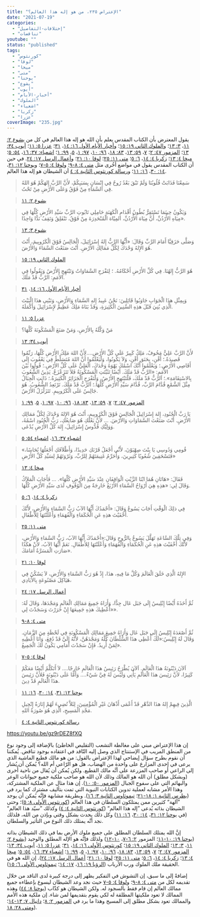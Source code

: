 ```yaml
---
title: "الإعتراض ٢٣٥، من هو إله هذا العالم؟"
date: "2021-07-19"
categories: 
  - "إختلافات-التفاصيل"
  - "تناقضات"
youtube: ""
status: "published"
tags: 
  - "كورنثوس"
  - "لوقا"
  - "ميخا"
  - "متى"
  - "يوحنا"
  - "يشوع"
  - "أيوب"
  - "أخبار-الأيام"
  - "الملوك"
  - "اشعياء"
  - "زكريا"
  - "عزرا"
coverImage: "235.jpg"
---
```


يقول المعترض بأن الكتاب المقدس يعلم بأن الله هو إله هذا العالم في كل من [يشوع ٢: ١١](https://my.bible.com/bible/101/JOS.2.11)، [٣: ١٣](https://my.bible.com/bible/101/JOS.3.13)؛ و[الملوك الثاني ١٩: ١٥](https://my.bible.com/bible/101/2KI.19.15)؛ و[أخبار الأيام الأول ١٦: ١٤](https://my.bible.com/bible/101/1CH.16.14)، [٣١](https://my.bible.com/bible/101/1CH.16.31)؛ [عزرا ٥: ١١](https://my.bible.com/bible/101/EZR.5.11)؛ [أيوب ٣٤: ١٣](https://my.bible.com/bible/101/JOB.34.13)؛ [المزمور ٤٧: ٢](https://my.bible.com/bible/101/PSA.47.2)؛ [٧](https://my.bible.com/bible/101/PSA.47.7)، [٥٩: ١٣](https://my.bible.com/bible/101/PSA.59.13)، [٨٣: ١٨](https://my.bible.com/bible/101/PSA.83.18)، [٩٦: ١٠](https://my.bible.com/bible/101/PSA.96.19)، [٩٧: ١](https://my.bible.com/bible/101/PSA.97.1)، [٥](https://my.bible.com/bible/101/PSA.97.5)، [٩٩: ١](https://my.bible.com/bible/101/PSA.99.1)؛ [اشعياء: ٣٧: ١٦](https://my.bible.com/bible/101/ISA.37.16)، [٥٤: ٥](https://my.bible.com/bible/101/ISA.54.5)؛ [ميخا ٤: ١٣](https://my.bible.com/bible/101/MIC.4.13)؛ [زكربا ٤: ١٤](https://my.bible.com/bible/101/ZEC.4.14)، [٦: ٥](https://my.bible.com/bible/101/ZEC.6.5)؛ [متى ١١: ٢٥](https://my.bible.com/bible/101/MAT.11.25)؛ [لوقا ١٠: ٢١](https://my.bible.com/bible/101/LUK.10.21)؛ و[أعمال الرسل ١٧: ٢٤](https://my.bible.com/bible/101/acT.17.24). في حين أن الكتاب المقدس يقول في مواضع أخُرى مثل [متى ٤: ٨-٩](https://my.bible.com/bible/101/MAT.4.8-9)؛ و[لوقا ٤: ٥-٧](https://my.bible.com/bible/101/LUK.4.5-7)؛ و[يوحنا ١٢: ٣١](https://my.bible.com/bible/101/jHN.12.31)، [١٤: ٣٠](https://my.bible.com/bible/101/jHN.14.30)، [١٦: ١١](https://my.bible.com/bible/101/jHN.16.11)؛ و[رسالة كورنثوس الثانية ٤: ٤](https://my.bible.com/bible/101/2CO.4.4) أن الشيطان هو إله هذا العالم.

> سَمِعْنَا فَذَابَتْ قُلُوبُنَا وَلَمْ تَبْقَ بَعْدُ رُوحٌ فِي إِنْسَانٍ بِسَبَبِكُمْ، لأَنَّ الرَّبَّ إِلهَكُمْ هُوَ اللهُ فِي السَّمَاءِ مِنْ فَوْقُ وَعَلَى الأَرْضِ مِنْ تَحْتُ.

> [يشوع ٢: ١١](https://my.bible.com/bible/101/JOS.2.11)

> وَيَكُونُ حِينَمَا تَسْتَقِرُّ بُطُونُ أَقْدَامِ الْكَهَنَةِ حَامِلِي تَابُوتِ الرَّبِّ سَيِّدِ الأَرْضِ كُلِّهَا فِي مِيَاهِ الأُرْدُنِّ، أَنَّ مِيَاهَ الأُرْدُنِّ، المِيْاهَ الْمُنْحَدِرَةَ مِنْ فَوْقُ، تَنْفَلِقُ وَتَقِفُ نَدًّا وَاحِدًا».

> [يشوع ٣: ١٣](https://my.bible.com/bible/101/JOS.3.13)

> وَصَلَّى حَزَقِيَّا أَمَامَ الرَّبِّ وَقَالَ: «أَيُّهَا الرَّبُّ إِلهُ إِسْرَائِيلَ، الْجَالِسُ فَوْقَ الْكَرُوبِيمَ، أَنْتَ هُوَ الإِلهُ وَحْدَكَ لِكُلِّ مَمَالِكِ الأَرْضِ. أَنْتَ صَنَعْتَ السَّمَاءَ وَالأَرْضَ.

> [الملوك الثاني ١٩: ١٥](https://my.bible.com/bible/101/2KI.19.15)

> هُوَ الرَّبُّ إِلهُنَا. فِي كُلِّ الأَرْضِ أَحْكَامُهُ. ؛ لِتَفْرَحِ السَّمَاوَاتُ وَتَبْتَهِجِ الأَرْضُ وَيَقُولُوا فِي الأُمَمِ: الرَّبُّ قَدْ مَلَكَ.

> [أخبار الأيام الأول ١٦: ١٤](https://my.bible.com/bible/101/1CH.16.14)، [٣١](https://my.bible.com/bible/101/1CH.16.31)

> وَبِمِثْلِ هذَا الْجَوَابِ جَاوَبُوا قَائِلِينَ: نَحْنُ عَبِيدُ إِلهِ السَّمَاءِ وَالأَرْضِ، وَنَبْنِي هذَا الْبَيْتَ الَّذِي بُنِيَ قَبْلَ هذِهِ السِّنِينَ الْكَثِيرَةِ، وَقَدْ بَنَاهُ مَلِكٌ عَظِيمٌ لإِسْرَائِيلَ وَأَكْمَلَهُ.

> [عزرا ٥: ١١](https://my.bible.com/bible/101/EZR.5.11)

> مَنْ وَكَّلَهُ بِالأَرْضِ، وَمَنْ صَنَعَ الْمَسْكُونَةَ كُلَّهَا؟

> [أيوب ٣٤: ١٣](https://my.bible.com/bible/101/JOB.34.13)

> لأَنَّ الرَّبَّ عَلِيٌّ مَخُوفٌ، مَلِكٌ كَبِيرٌ عَلَى كُلِّ الأَرْضِ.…لأَنَّ اللهَ مَلِكُ الأَرْضِ كُلِّهَا، رَنِّمُوا قَصِيدَةً.؛ أَفْنِ، بِحَنَق أَفْنِ، وَلاَ يَكُونُوا، وَلْيَعْلَمُوا أَنَّ اللهَ مُتَسَلِّطٌ فِي يَعْقُوبَ إِلَى أَقَاصِي الأَرْضِ.؛ وَيَعْلَمُوا أَنَّكَ اسْمُكَ يَهْوَهُ وَحْدَكَ، الْعَلِيُّ عَلَى كُلِّ الأَرْضِ.؛ قُولُوا بَيْنَ الأُمَمِ: «الرَّبُّ قَدْ مَلَكَ. أَيْضًا تَثَبَّتَتِ الْمَسْكُونَةُ فَلاَ تَتَزَعْزَعُ. يَدِينُ الشُّعُوبَ بِالاسْتِقَامَةِ».؛ اَلرَّبُّ قَدْ مَلَكَ، فَلْتَبْتَهِجِ الأَرْضُ، وَلْتَفْرَحِ الْجَزَائِرُ الْكَثِيرَةُ.؛ ذَابَتِ الْجِبَالُ مِثْلَ الشَّمْعِ قُدَّامَ الرَّبِّ، قُدَّامَ سَيِّدِ الأَرْضِ كُلِّهَا.؛ اَلرَّبُّ قَدْ مَلَكَ. تَرْتَعِدُ الشُّعُوبُ. هُوَ جَالِسٌ عَلَى الْكَرُوبِيمِ. تَتَزَلْزَلُ الأَرْضُ.

> [المزمور ٤٧: ٢](https://my.bible.com/bible/101/PSA.47.2)؛ [٧](https://my.bible.com/bible/101/PSA.47.7)، [٥٩: ١٣](https://my.bible.com/bible/101/PSA.59.13)، [٨٣: ١٨](https://my.bible.com/bible/101/PSA.83.18)، [٩٦: ١٠](https://my.bible.com/bible/101/PSA.96.19)، [٩٧: ١](https://my.bible.com/bible/101/PSA.97.1)، [٥](https://my.bible.com/bible/101/PSA.97.5)، [٩٩: ١](https://my.bible.com/bible/101/PSA.99.1)

> يَا رَبَّ الْجُنُودِ، إِلهَ إِسْرَائِيلَ الْجَالِسَ فَوْقَ الْكَرُوبِيمِ، أَنْتَ هُوَ الإِلهُ وَحْدَكَ لِكُلِّ مَمَالِكِ الأَرْضِ. أَنْتَ صَنَعْتَ السَّمَاوَاتِ وَالأَرْضَ. … لأَنَّ بَعْلَكِ هُوَ صَانِعُكِ، رَبُّ الْجُنُودِ اسْمُهُ، وَوَلِيُّكِ قُدُّوسُ إِسْرَائِيلَ، إِلهَ كُلِّ الأَرْضِ يُدْعَى.

> [اشعياء ٣٧: ١٦](https://my.bible.com/bible/101/ISA.37.16)، [اشعياء ٥٤: ٥](https://my.bible.com/bible/101/ISA.37.16)

> «قُومِي وَدُوسِي يَا بِنْتَ صِهْيَوْنَ، لأَنِّي أَجْعَلُ قَرْنَكِ حَدِيدًا، وَأَظْلاَفَكِ أَجْعَلُهَا نُحَاسًا، فَتَسْحَقِينَ شُعُوبًا كَثِيرِينَ، وَأُحَرِّمُ غَنِيمَتَهُمْ لِلرَّبِّ، وَثَرْوَتَهُمْ لِسَيِّدِ كُلِّ الأَرْضِ»

> [ميخا ٤: ١٣](https://my.bible.com/bible/101/MIC.4.13)

> فَقَالَ: «هَاتَانِ هُمَا ابْنَا الزَّيْتِ الْوَاقِفَانِ عِنْدَ سَيِّدِ الأَرْضِ كُلِّهَا». … فَأَجَابَ الْمَلاَكُ وَقَالَ لِي: «هذِهِ هِيَ أَرْوَاحُ السَّمَاءِ الأَرْبَعُ خَارِجَةٌ مِنَ الْوُقُوفِ لَدَى سَيِّدِ الأَرْضِ كُلِّهَا.

> [زكربا ٤: ١٤](https://my.bible.com/bible/101/ZEC.4.14)، [٦: ٥](https://my.bible.com/bible/101/ZEC.6.5)

> فِي ذلِكَ الْوَقْتِ أَجَابَ يَسُوعُ وَقَالَ: «أَحْمَدُكَ أَيُّهَا الآبُ رَبُّ السَّمَاءِ وَالأَرْضِ، لأَنَّكَ أَخْفَيْتَ هذِهِ عَنِ الْحُكَمَاءِ وَالْفُهَمَاءِ وَأَعْلَنْتَهَا لِلأَطْفَالِ.

> [متى ١١: ٢٥](https://my.bible.com/bible/101/MAT.11.25)

> وَفِي تِلْكَ السَّاعَةِ تَهَلَّلَ يَسُوعُ بِالرُّوحِ وَقَالَ:«أَحْمَدُكَ أَيُّهَا الآبُ، رَبُّ السَّمَاءِ وَالأَرْضِ، لأَنَّكَ أَخْفَيْتَ هذِهِ عَنِ الْحُكَمَاءِ وَالْفُهَمَاءِ وَأَعْلَنْتَهَا لِلأَطْفَالِ. نَعَمْ أَيُّهَا الآبُ، لأَنْ هكَذَا صَارَتِ الْمَسَرَّةُ أَمَامَكَ».

> [لوقا ١٠: ٢١](https://my.bible.com/bible/101/LUK.10.21)

> الإِلهُ الَّذِي خَلَقَ الْعَالَمَ وَكُلَّ مَا فِيهِ، هذَا، إِذْ هُوَ رَبُّ السَّمَاءِ وَالأَرْضِ، لاَ يَسْكُنُ فِي هَيَاكِلَ مَصْنُوعَةٍ بِالأَيَادِي،

> [أعمال الرسل ١٧: ٢٤](https://my.bible.com/bible/101/acT.17.24)

> ثُمَّ أَخَذَهُ أَيْضًا إِبْلِيسُ إِلَى جَبَل عَال جِدًّا، وَأَرَاهُ جَمِيعَ مَمَالِكِ الْعَالَمِ وَمَجْدَهَا، وَقَالَ لَهُ: «أُعْطِيكَ هذِهِ جَمِيعَهَا إِنْ خَرَرْتَ وَسَجَدْتَ لِي».

> [متى ٤: ٨-٩](https://my.bible.com/bible/101/MAT.4.8-9)

> ثُمَّ أَصْعَدَهُ إِبْلِيسُ إِلَى جَبَل عَال وَأَرَاهُ جَمِيعَ مَمَالِكِ الْمَسْكُونَةِ فِي لَحْظَةٍ مِنَ الزَّمَانِ. وَقَالَ لَهُ إِبْلِيسُ:«لَكَ أُعْطِي هذَا السُّلْطَانَ كُلَّهُ وَمَجْدَهُنَّ، لأَنَّهُ إِلَيَّ قَدْ دُفِعَ، وَأَنَا أُعْطِيهِ لِمَنْ أُرِيدُ. فَإِنْ سَجَدْتَ أَمَامِي يَكُونُ لَكَ الْجَمِيعُ».

> [لوقا ٤: ٥-٧](https://my.bible.com/bible/101/LUK.4.5-7)

> اَلآنَ دَيْنُونَةُ هذَا الْعَالَمِ. اَلآنَ يُطْرَحُ رَئِيسُ هذَا الْعَالَمِ خَارِجًا.… لاَ أَتَكَلَّمُ أَيْضًا مَعَكُمْ كَثِيرًا، لأَنَّ رَئِيسَ هذَا الْعَالَمِ يَأْتِي وَلَيْسَ لَهُ فِيَّ شَيْءٌ.… وَأَمَّا عَلَى دَيْنُونَةٍ فَلأَنَّ رَئِيسَ هذَا الْعَالَمِ قَدْ دِينَ.

> [يوحنا ١٢: ٣١](https://my.bible.com/bible/101/jHN.12.31)، [١٤: ٣٠](https://my.bible.com/bible/101/jHN.14.30)، [١٦: ١١](https://my.bible.com/bible/101/jHN.16.11)

> الَّذِينَ فِيهِمْ إِلهُ هذَا الدَّهْرِ قَدْ أَعْمَى أَذْهَانَ غَيْرِ الْمُؤْمِنِينَ، لِئَلاَّ تُضِيءَ لَهُمْ إِنَارَةُ إِنْجِيلِ مَجْدِ الْمَسِيحِ، الَّذِي هُوَ صُورَةُ اللهِ.

> [رسالة كورنثوس الثانية ٤: ٤](https://my.bible.com/bible/101/2CO.4.4)

https://youtu.be/gz9rDEZ8fXQ

إن هذا الإعتراض مبني على مغالطة التشعب (التقليص الخاطئ) بالإضافة إلى وجود نوع من المنطق المريب في الإستنتاج الذي وصل إليه النّاقد في اعتقاده بوجود تناقض. يُمكننا أن نقوم بطرح سؤال إيضاحي لهذا الإعتراض بالقول: من هو مالك قطيع الماشية الذي يرعى في إحدى المزارع على واحدة من الهضاب، هل هو الرّاعي أم الله؟ يُمكن أن يُشار إلى الراعي أو صاحب المزرعة على أنَّه مالك القطيع. ولكن يُمكن أن يُقال من ناحية أُخرى (وبشكل مطلق) أن الله هو المالك وذلك لأن الله هو صاحب ملكية جميع حيوانات الوعر والبهائم التي على سفوح الجبال ([المزمور ٥٠: ١٠](https://www.bible.com/13/psa.50.10.avd)). إن هذا مثال عن الملكية المشتركة، وهذا الأمر مشابه لعملية تدوين الكتابات النبوية التي تمت بتأليف مشترك كما يرد في ([بطرس الثانية ١: ١٨-٢١](https://my.bible.com/bible/101/2pe.1.18-21)؛ [تيموثاوس الثانية ٣: ١٦](https://my.bible.com/bible/101/2TI.3.16)). وبطريقة مشابهة فإنَّه يُمكن أن يوجد ”آلهة“ كثيرين ممن يمتلكون السلطان في هذا العالم ([كورنثوس الأولى ٨: ٥](https://www.bible.com/101/1co.8.5.keh))؛ وحتى الشيطان بذاته يُدعى ”إله هذا العالم“ ([كورنثوس الثانية ٤: ٤](https://my.bible.com/bible/101/2CO.4.4)) وكذلك ”سيّد هذا العالم“ (في [يوحنا ١٢: ٣١](https://my.bible.com/bible/101/JHN.12.31.keh)، [١٤: ٣٠](https://my.bible.com/bible/101/JHN.14.30.keh)، [١٦: ١١](https://my.bible.com/bible/101/JHN.16.11.keh)) وكل ذلك يحدث بشكل وقتي وبإذن من الله، فلذلك نجد أنَّه يمتلك ذلك النوع من التأثير والسلطان.

إنَّ الله يمتلك السلطان المطلق على جميع ملوك الأرض بما في ذلك الشيطان بذاته ([يوحنا ١٩: ١٠-١١](https://my.bible.com/bible/101/JHN.19.10-11)؛ المزمور [٢: ٦-٧](https://my.bible.com/bible/101/PSA.2.6-7)، [١٠-١٢](https://my.bible.com/bible/101/PSA.2.10-12)) ولذلك فإنَّه هو الإله المطلق والوحيد ([يشوع ٢: ١١](https://my.bible.com/bible/101/JOS.2.11)، [٣: ١٣](https://my.bible.com/bible/101/JOS.3.13)؛ [الملوك الثاني ١٩: ١٥](https://my.bible.com/bible/101/2KI.19.15)؛ [كورنثوس الأولى ١٦: ١٤](https://my.bible.com/bible/101/1CO.16.14)، [٣١](https://my.bible.com/bible/101/1CO.16.31)؛ [عزرا ٥: ١١](https://my.bible.com/bible/101/EZR.5.11)، [أيوب ٣٤: ١٣](https://my.bible.com/bible/101/JOB.34.13)؛ [المزمور ٤٧: ٢](https://my.bible.com/bible/101/PSA.47.2)؛ [٧](https://my.bible.com/bible/101/PSA.47.7)، [٥٩: ١٣](https://my.bible.com/bible/101/PSA.59.13)، [٨٣: ١٨](https://my.bible.com/bible/101/PSA.83.18)، [٩٦: ١٠](https://my.bible.com/bible/101/PSA.96.19)، [٩٧: ١](https://my.bible.com/bible/101/PSA.97.1)، [٥](https://my.bible.com/bible/101/PSA.97.5)، [٩٩: ١](https://my.bible.com/bible/101/PSA.99.1)؛ [اشعياء ٣٧: ١٦](https://my.bible.com/bible/101/ISA.37.16)، [٥٤: ٥](https://my.bible.com/bible/101/ISA.54.5)؛ [ميخا ٤: ١٣](https://my.bible.com/bible/101/MIC.4.13)؛ [زكربا ٤: ١٤](https://my.bible.com/bible/101/ZEC.4.14)، [٦: ٥](https://my.bible.com/bible/101/ZEC.6.5)؛ [متى ١١: ٢٥](https://my.bible.com/bible/101/MAT.11.25)؛ [لوقا ١٠: ٢١](https://my.bible.com/bible/101/LUK.10.21)؛ [أعمال الرسل ١٧: ٢٤](https://my.bible.com/bible/101/acT.17.24)). إن الله هو في الحقيقة ملك الملوك ورب الأرباب ([الرؤيا ١٩: ١٦](https://my.bible.com/bible/101/REV.19.16)، [١٧: ١٤](https://my.bible.com/bible/101/REV.17.14)؛ [تيموثاوس الأولى ٦: ١٥](https://my.bible.com/bible/101/1TI.6.15)).

إضافةً إلى ما سبق، إن التشوش في التفكير يظهر إلى درجة كبيرة لدى الناقد من خلال تقديمه لكل من [متى ٤: ٨-٩](https://my.bible.com/bible/101/MAT.4.8-9)؛ و[لوقا ٤: ٥-٧](https://my.bible.com/bible/101/LUK.4.5-7) حيث نجد وعد الشيطان ليسوع بإعطاءه جميع ممالك العالم إن قام فقط بالسجود له. ولكن الشيطان هو كذّاب ([يوحنا ٨: ٤٤](https://my.bible.com/bible/101/JHN.8.44)) وهذه الممالك لا تعود ملكيتها المطلقة له لكي يقوم بتقديمها لمن شاء. إن ملكية هذه الأمم والممالك تعود بشكل مطلق إلى المسيح وهذا ما يرد في [المزمور ٢: ٨](https://my.bible.com/bible/101/PSA.2.8)؛ [دانيال ٧: ١٣-١٤](https://my.bible.com/bible/101/DAN.7.13-14)؛ و[متى ٢٨: ١٨](https://my.bible.com/bible/101/MAT.18.28)).
